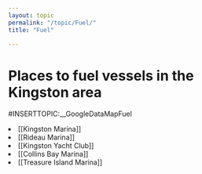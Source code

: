 ```yaml
---
layout: topic
permalink: "/topic/Fuel/"
title: "Fuel"

---
```


<h1>Places to fuel vessels in the Kingston area</h1>

#INSERTTOPIC:__GoogleDataMapFuel

<li> [[Kingston Marina]]
<li> [[Rideau Marina]]
<li> [[Kingston Yacht Club]]
<li> [[Collins Bay Marina]]
<li> [[Treasure Island Marina]]





